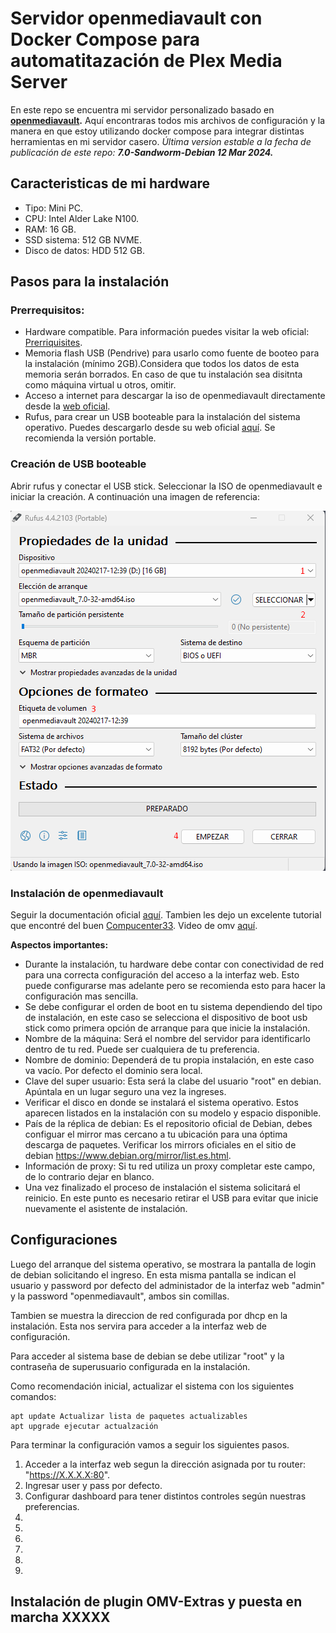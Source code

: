 ﻿# Servidor openmediavault con Docker Compose para automatitazación de Plex Media Server

 En este repo se encuentra mi servidor personalizado basado en **[openmediavault](https://www.openmediavault.org/).**
 Aquí encontraras todos mis archivos de configuración y la manera en que estoy utilizando docker compose para integrar distintas herramientas en mi servidor casero.
 *Última version estable a la fecha de publicación de este repo: **7.0-Sandworm-Debian 12 Mar 2024.***
  
 ## Caracteristicas de mi hardware

- Tipo: Mini PC.
- CPU: Intel Alder Lake N100.
- RAM: 16 GB.
- SSD sistema: 512 GB NVME.
- Disco de datos: HDD 512 GB.

## Pasos para la instalación

### Prerrequisitos:

- Hardware compatible. Para información puedes visitar la web oficial: [Prerriquisites](https://docs.openmediavault.org/en/stable/prerequisites.html).
- Memoria flash USB (Pendrive) para usarlo como fuente de booteo para la instalación (mínimo 2GB).Considera que todos los datos de esta memoria serán borrados. En caso de que tu instalación sea disitnta como máquina virtual u otros, omitir.
- Acceso a internet para descargar la iso de openmediavault directamente desde la [web oficial](https://www.openmediavault.org/?page_id=77).
- Rufus, para crear un USB booteable para la instalación del sistema operativo. Puedes descargarlo desde su web oficial [aquí](https://rufus.ie/es/). Se recomienda la versión portable.

### Creación de USB booteable

Abrir rufus y conectar el USB stick. Seleccionar la ISO de openmediavault e iniciar la creación. A continuación una imagen de referencia: 

![rufus config](https://github.com/Alfred-027/OMV-Server/blob/master/assets/Rufus-OMV.png)

### Instalación de openmediavault

Seguir la documentación oficial [aquí](https://docs.openmediavault.org/en/stable/installation/index.html). Tambien les dejo un excelente tutorial que encontré del buen [Compucenter33](https://www.youtube.com/@compucenter33). Video de omv [aquí](https://www.youtube.com/watch?v=vySCnJ8TyCw).

**Aspectos importantes:**

- Durante la instalación, tu hardware debe contar con conectividad de red para una correcta configuración del acceso a la interfaz web. Esto puede configurarse mas adelante pero se recomienda esto para hacer la configuración mas sencilla. 
- Se debe configurar el orden de boot en tu sistema dependiendo del tipo de instalación, en este caso se selecciona el dispositivo de boot usb stick como primera opción de arranque para que inicie la instalación.
- Nombre de la máquina: Será el nombre del servidor para identificarlo dentro de tu red. Puede ser cualquiera de tu preferencia. 
- Nombre de dominio: Dependerá de tu propia instalación, en este caso va vacío. Por defecto el dominio sera local.
- Clave del super usuario: Esta será la clabe del usuario "root" en debian. Apúntala en un lugar seguro una vez la ingreses.
- Verificar el disco en donde se instalará el sistema operativo. Estos aparecen listados en la instalación con su modelo y espacio disponible.
- País de la réplica de debian: Es el repositorio oficial de Debian, debes configuar el mirror mas cercano a tu ubicación para una óptima descarga de paquetes. Verificar los mirrors oficiales en el sitio de debian https://www.debian.org/mirror/list.es.html.
- Información de proxy: Si tu red utiliza un proxy completar este campo, de lo contrario dejar en blanco.
- Una vez finalizado el proceso de instalación el sistema solicitará el reinicio. En este punto es necesario retirar el USB para evitar que inicie nuevamente el asistente de instalación.
 
## Configuraciones

Luego del arranque del sistema operativo, se mostrara la pantalla de login de debian solicitando el ingreso. En esta misma pantalla se indican el usuario y password por defecto del administador de la interfaz web "admin" y la password "openmediavault", ambos sin comillas. 

Tambien se muestra la direccion de red configurada por dhcp en la instalación. Esta nos servira para acceder a la interfaz web de configuración.

Para acceder al sistema base de debian se debe utilizar "root" y la contraseña de superusuario configurada en la instalación.

Como recomendación inicial, actualizar el sistema con los siguientes comandos: 

```
apt update Actualizar lista de paquetes actualizables
apt upgrade ejecutar actualzación
```
Para terminar la configuración vamos a seguir los siguientes pasos.

1. Acceder a la interfaz web segun la dirección asignada por tu router: "https://X.X.X.X:80".
2. Ingresar user y pass por defecto.
3. Configurar dashboard para tener distintos controles según nuestras preferencias. 
4. 
5. 
6. 
7. 
8. 
9. 

## Instalación de plugin OMV-Extras y puesta en marcha XXXXX


